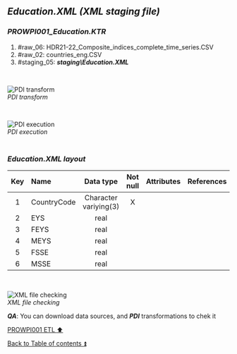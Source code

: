 ## **_Education.XML (XML staging file)_**  

### **_PROWPI001\_Education.KTR_**  
  1. #raw_06: HDR21-22_Composite_indices_complete_time_series.CSV  
  2. #raw_02: countries_eng.CSV  
  3. #staging_05: **_staging\Education.XML_**  
 
   <p><br></p>  

  ![PDI transform](https://i.imgur.com/E1pOonB.png)  
  _PDI transform_  

  <p><br></p>  

  ![PDI execution](https://i.imgur.com/eczLhvU.png)  
  _PDI execution_ 

### **_<p><br>Education.XML layout</p>_**  

  | Key	| Name                  | Data type             | Not null | Attributes | References            | Description | Metadata |
  | :-: | :-------------------- | :-------------------: | :------: | :--------- | :-------------------- | :-----------| :------- |
  | 1   | CountryCode           | Character variying(3) | X        |            |                       | PK,FK       | m001     |
  | 2   | EYS                   | real                  |          |            |                       |             | m017     |
  | 3   | FEYS                  | real                  |          |            |                       |             | m018     |
  | 4   | MEYS                  | real                  |          |            |                       |             | m019     |
  | 5   | FSSE                  | real                  |          |            |                       |             | m020     |
  | 6   | MSSE                  | real                  |          |            |                       |             | m021     | 

   <p><br></p>  
 
  ![XML file checking](https://i.imgur.com/zfeATj9.png)  
  _XML file checking_

  **_QA_**: You can download data sources, and **_PDI_** transformations to chek it  

[PROWPI001 ETL :arrow_up:](prowpi001_etl.md)  

[Back to Table of contents :arrow_double_up:](../README.md)